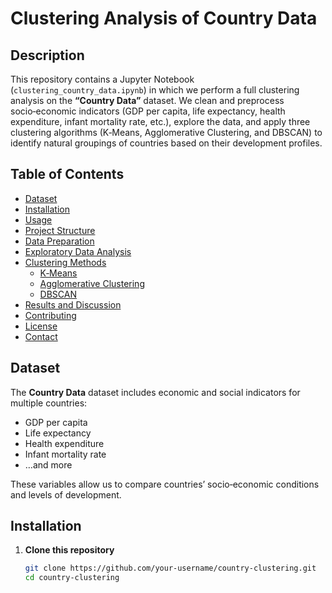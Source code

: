 # Clustering Analysis of Country Data

## Description
This repository contains a Jupyter Notebook (`clustering_country_data.ipynb`) in which we perform a full clustering analysis on the **“Country Data”** dataset. We clean and preprocess socio‑economic indicators (GDP per capita, life expectancy, health expenditure, infant mortality rate, etc.), explore the data, and apply three clustering algorithms (K‑Means, Agglomerative Clustering, and DBSCAN) to identify natural groupings of countries based on their development profiles.

## Table of Contents
- [Dataset](#dataset)  
- [Installation](#installation)  
- [Usage](#usage)  
- [Project Structure](#project-structure)  
- [Data Preparation](#data-preparation)  
- [Exploratory Data Analysis](#exploratory-data-analysis)  
- [Clustering Methods](#clustering-methods)  
  - [K‑Means](#k‑means)  
  - [Agglomerative Clustering](#agglomerative-clustering)  
  - [DBSCAN](#dbscan)  
- [Results and Discussion](#results-and-discussion)  
- [Contributing](#contributing)  
- [License](#license)  
- [Contact](#contact)  

## Dataset
The **Country Data** dataset includes economic and social indicators for multiple countries:
- GDP per capita  
- Life expectancy  
- Health expenditure  
- Infant mortality rate  
- …and more  

These variables allow us to compare countries’ socio‑economic conditions and levels of development.

## Installation

1. **Clone this repository**  
   ```bash
   git clone https://github.com/your-username/country-clustering.git
   cd country-clustering
